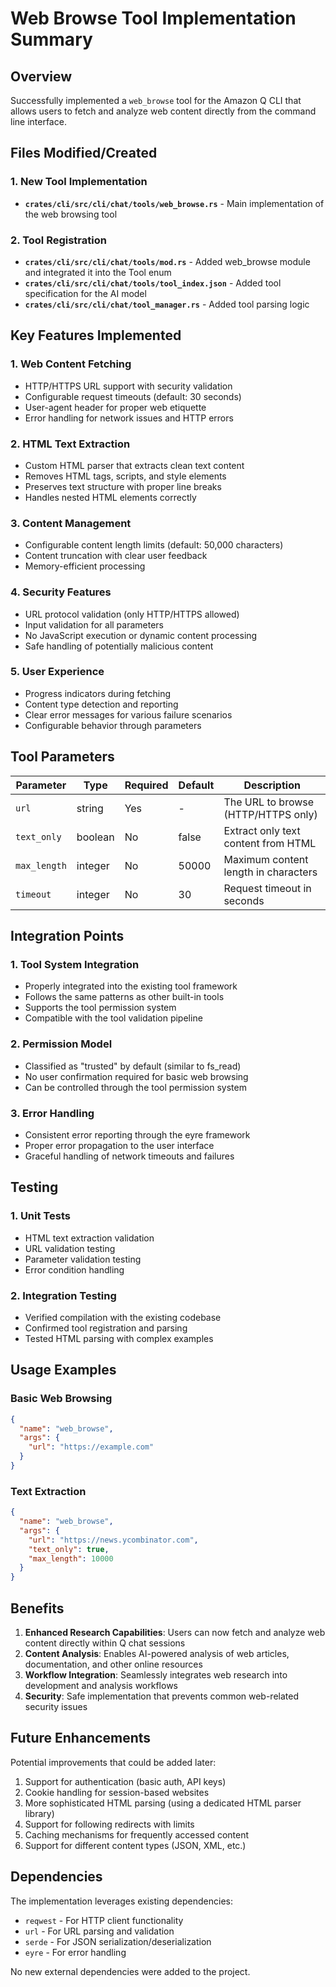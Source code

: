 # Web Browse Tool Implementation Summary

## Overview

Successfully implemented a `web_browse` tool for the Amazon Q CLI that allows users to fetch and analyze web content directly from the command line interface.

## Files Modified/Created

### 1. New Tool Implementation
- **`crates/cli/src/cli/chat/tools/web_browse.rs`** - Main implementation of the web browsing tool

### 2. Tool Registration
- **`crates/cli/src/cli/chat/tools/mod.rs`** - Added web_browse module and integrated it into the Tool enum
- **`crates/cli/src/cli/chat/tools/tool_index.json`** - Added tool specification for the AI model
- **`crates/cli/src/cli/chat/tool_manager.rs`** - Added tool parsing logic

## Key Features Implemented

### 1. Web Content Fetching
- HTTP/HTTPS URL support with security validation
- Configurable request timeouts (default: 30 seconds)
- User-agent header for proper web etiquette
- Error handling for network issues and HTTP errors

### 2. HTML Text Extraction
- Custom HTML parser that extracts clean text content
- Removes HTML tags, scripts, and style elements
- Preserves text structure with proper line breaks
- Handles nested HTML elements correctly

### 3. Content Management
- Configurable content length limits (default: 50,000 characters)
- Content truncation with clear user feedback
- Memory-efficient processing

### 4. Security Features
- URL protocol validation (only HTTP/HTTPS allowed)
- Input validation for all parameters
- No JavaScript execution or dynamic content processing
- Safe handling of potentially malicious content

### 5. User Experience
- Progress indicators during fetching
- Content type detection and reporting
- Clear error messages for various failure scenarios
- Configurable behavior through parameters

## Tool Parameters

| Parameter | Type | Required | Default | Description |
|-----------|------|----------|---------|-------------|
| `url` | string | Yes | - | The URL to browse (HTTP/HTTPS only) |
| `text_only` | boolean | No | false | Extract only text content from HTML |
| `max_length` | integer | No | 50000 | Maximum content length in characters |
| `timeout` | integer | No | 30 | Request timeout in seconds |

## Integration Points

### 1. Tool System Integration
- Properly integrated into the existing tool framework
- Follows the same patterns as other built-in tools
- Supports the tool permission system
- Compatible with the tool validation pipeline

### 2. Permission Model
- Classified as "trusted" by default (similar to fs_read)
- No user confirmation required for basic web browsing
- Can be controlled through the tool permission system

### 3. Error Handling
- Consistent error reporting through the eyre framework
- Proper error propagation to the user interface
- Graceful handling of network timeouts and failures

## Testing

### 1. Unit Tests
- HTML text extraction validation
- URL validation testing
- Parameter validation testing
- Error condition handling

### 2. Integration Testing
- Verified compilation with the existing codebase
- Confirmed tool registration and parsing
- Tested HTML parsing with complex examples

## Usage Examples

### Basic Web Browsing
```json
{
  "name": "web_browse",
  "args": {
    "url": "https://example.com"
  }
}
```

### Text Extraction
```json
{
  "name": "web_browse",
  "args": {
    "url": "https://news.ycombinator.com",
    "text_only": true,
    "max_length": 10000
  }
}
```

## Benefits

1. **Enhanced Research Capabilities**: Users can now fetch and analyze web content directly within Q chat sessions
2. **Content Analysis**: Enables AI-powered analysis of web articles, documentation, and other online resources
3. **Workflow Integration**: Seamlessly integrates web research into development and analysis workflows
4. **Security**: Safe implementation that prevents common web-related security issues

## Future Enhancements

Potential improvements that could be added later:
1. Support for authentication (basic auth, API keys)
2. Cookie handling for session-based websites
3. More sophisticated HTML parsing (using a dedicated HTML parser library)
4. Support for following redirects with limits
5. Caching mechanisms for frequently accessed content
6. Support for different content types (JSON, XML, etc.)

## Dependencies

The implementation leverages existing dependencies:
- `reqwest` - For HTTP client functionality
- `url` - For URL parsing and validation
- `serde` - For JSON serialization/deserialization
- `eyre` - For error handling

No new external dependencies were added to the project.
